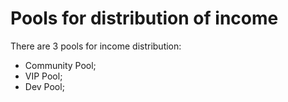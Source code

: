 # Pools for distribution of income

There are 3 pools for income distribution:

* Community Pool;
* VIP Pool;
* Dev Pool;
